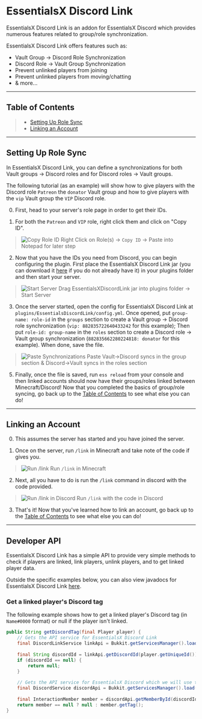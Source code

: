 # EssentialsX Discord Link

EssentialsX Discord Link is an addon for EssentialsX Discord which provides numerous features related to
group/role synchronization.

EssentialsX Discord Link offers features such as:
* Vault Group -> Discord Role Synchronization
* Discord Role -> Vault Group Synchronization
* Prevent unlinked players from joining
* Prevent unlinked players from moving/chatting
* & more...

---

## Table of Contents
> * [Setting Up Role Sync](#setting-up-role-sync)
> * [Linking an Account](#linking-an-account)

---

## Setting Up Role Sync

In EssentialsX Discord Link, you can define a synchronizations for both Vault groups -> Discord roles and for
Discord roles -> Vault groups.

The following tutorial (as an example) will show how to give players with the Discord role `Patreon` the `donator`
Vault group and how to give players with the `vip` Vault group the `VIP` Discord role.

0. First, head to your server's role page in order to get their IDs.

1. For both the `Patreon` and `VIP` role, right click them and click on "Copy ID".
> ![Copy Role ID](https://i.imgur.com/YS9P2ej.gif)
> Right Click on Role(s) -> `Copy ID` -> Paste into Notepad for later step

2. Now that you have the IDs you need from Discord, you can begin configuring the plugin. First place the
EssentialsX Discord Link jar (you can download it [here](https://essentialsx.net/downloads.html) if you do not
already have it) in your plugins folder and then start your server.
> ![Start Server](https://i.imgur.com/64IwqoO.gif)
> Drag EssentialsXDiscordLink jar into plugins folder -> Start Server

3. Once the server started, open the config for EssentialsX Discord Link at
`plugins/EssentialsDiscordLink/config.yml`. Once opened, put `group-name: role-id` in the `groups` section
to create a Vault group -> Discord role synchronization (`vip: 882835722640433242` for this example); Then put
`role-id: group-name` in the `roles` section to create a Discord role -> Vault group synchronization 
(`882835662280224818: donator` for this example). When done, save the file.
> ![Paste Synchronizations](https://i.imgur.com/JYZHzW0.gif)
> Paste Vault->Discord syncs in the group section & Discord->Vault syncs in the roles section

5. Finally, once the file is saved, run `ess reload` from your console and then linked accounts should now have
their groups/roles linked between Minecraft/Discord! Now that you completed the basics of group/role syncing,
go back up to the [Table of Contents](#table-of-contents) to see what else you can do!

---

## Linking an Account

0. This assumes the server has started and you have joined the server.

1. Once on the server, run `/link` in Minecraft and take note of the code if gives you.
> ![Run /link](https://i.imgur.com/1EdqdOa.gif)
> Run `/link` in Minecraft

2. Next, all you have to do is run the `/link` command in discord with the code provided.
> ![Run /link in Discord](https://i.imgur.com/yXkvMDX.gif)
> Run `/link` with the code in Discord

3. That's it! Now that you've learned how to link an account, go back up to the
[Table of Contents](#table-of-contents) to see what else you can do!

---

## Developer API

EssentialsX Discord Link has a simple API to provide very simple methods to check if players are linked,
link players, unlink players, and to get linked player data.

Outside the specific examples below, you can also view javadocs for EssentialsX Discord Link
[here](https://jd-v2.essentialsx.net/EssentialsDiscordLink).

### Get a linked player's Discord tag

The following example shows how to get a linked player's Discord tag (in `Name#0000` format) or null if the player
isn't linked.

```java
public String getDiscordTag(final Player player) {
    // Gets the API service for EssentialsX Discord Link
    final DiscordLinkService linkApi = Bukkit.getServicesManager().load(DiscordLinkService.class);
    
    final String discordId = linkApi.getDiscordId(player.getUniqueId());
    if (discordId == null) {
        return null;
    }
    
    // Gets the API service for EssentialsX Discord which we will use to get the actual user
    final DiscordService discordApi = Bukkit.getServicesManager().load(DiscordService.class);
    
    final InteractionMember member = discordApi.getMemberById(discordId).join();
    return member == null ? null : member.getTag();
}
```